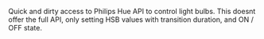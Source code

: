 Quick and dirty access to Philips Hue API to control light bulbs. This doesnt offer the full API, only setting  HSB values with transition duration, and ON / OFF state.
